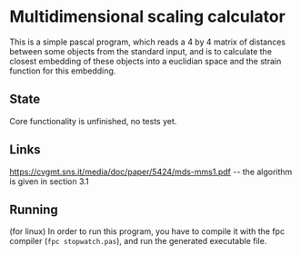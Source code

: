 # Multidimensional scaling calculator
This is a simple pascal program, which reads a 4 by 4 matrix of distances between some objects from the standard input, and is to calculate the closest embedding
of these objects into a euclidian space and the strain function for this embedding.

## State
Core functionality is unfinished, no tests yet.

## Links
https://cvgmt.sns.it/media/doc/paper/5424/mds-mms1.pdf -- the algorithm is given in section 3.1

## Running
(for linux) In order to run this program, you have to compile it with the fpc compiler (`fpc stopwatch.pas`), and run the generated executable file.
